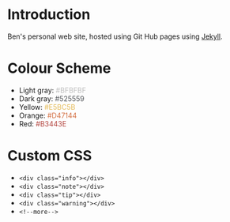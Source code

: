# Introduction

Ben's personal web site, hosted using Git Hub pages using [Jekyll](https://docs.github.com/en/pages/setting-up-a-github-pages-site-with-jekyll/about-github-pages-and-jekyll). 

# Colour Scheme

- Light gray: <span style="color: #BFBFBF;">#BFBFBF</span>
- Dark gray: <span style="color: #525559;">#525559</span>
- Yellow: <span style="color: #E5BC5B;">#E5BC5B</span>
- Orange: <span style="color: #D47144;">#D47144</span>
- Red: <span style="color: #B3443E;">#B3443E</span>

# Custom CSS

- `<div class="info"></div>`
- `<div class="note"></div>`
- `<div class="tip"></div>`
- `<div class="warning"></div>`
- `<!--more-->`

